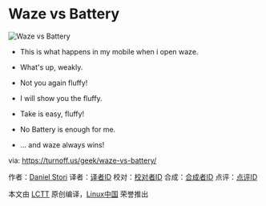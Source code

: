 Waze vs Battery
===

![Waze vs Battery](https://turnoff.us/image/en/waze-vs-battery.png)

- This is what happens in my mobile when i open waze.
- What's up, weakly.
- Not you again fluffy!

- I will show you the fluffy.


- Take is easy, fluffy!
- No Battery is enough for me.
- ... and waze always wins!

via: https://turnoff.us/geek/waze-vs-battery/

作者：[Daniel Stori][a]
译者：[译者ID](https://github.com/译者ID)
校对：[校对者ID](https://github.com/校对者ID)
合成：[合成者ID](https://github.com/合成者ID)
点评：[点评ID](https://github.com/点评者ID)

本文由 [LCTT](https://github.com/LCTT/TranslateProject) 原创编译，[Linux中国](https://linux.cn/) 荣誉推出

[a]:http://turnoff.us/about/
